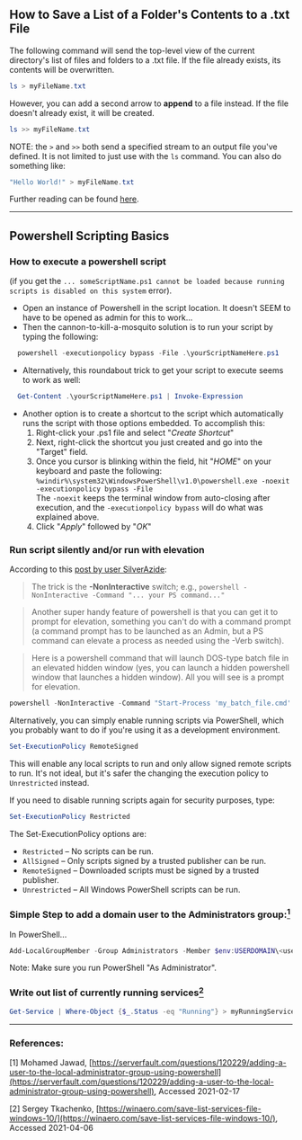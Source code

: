 
## How to Save a List of a Folder's Contents to a .txt File

The following command will send the top-level view of the current directory's list of files and folders to a .txt file. If the file already exists, its contents will be overwritten.

```powershell
ls > myFileName.txt
```

However, you can add a second arrow to **append** to a file instead. If the file doesn't already exist, it will be created. 

```powershell
ls >> myFileName.txt
```

NOTE: the `>` and `>>` both send a specified stream to an output file you've defined. It is not limited to just use with the `ls` command. You can also do something like:

```powershell
"Hello World!" > myFileName.txt
```
Further reading can be found [here](https://docs.microsoft.com/en-us/powershell/module/microsoft.powershell.core/about/about_redirection?view=powershell-7.1).

___
## Powershell Scripting Basics

### How to execute a powershell script 
(if you get the `... someScriptName.ps1 cannot be loaded because running scripts is disabled on this system` error).
- Open an instance of Powershell in the script location. It doesn't SEEM to have to be opened as admin for this to work...
- Then the cannon-to-kill-a-mosquito solution is to run your script by typing the following:

``` powershell
  powershell -executionpolicy bypass -File .\yourScriptNameHere.ps1
```
- Alternatively, this roundabout trick to get your script to execute seems to work as well:

``` powershell
  Get-Content .\yourScriptNameHere.ps1 | Invoke-Expression
```  

- Another option is to create a shortcut to the script which automatically runs the script with those options embedded. To accomplish this:
  1. Right-click your .ps1 file and select "_Create Shortcut_"
  2. Next, right-click the shortcut you just created and go into the "Target" field.
  3. Once you cursor is blinking within the field, hit "_HOME_" on your keyboard and paste the following:
`%windir%\system32\WindowsPowerShell\v1.0\powershell.exe -noexit -executionpolicy bypass -File `<br>
    The `-noexit` keeps the terminal window from auto-closing after execution, and the `-executionpolicy bypass` will do what was explained above.
  4. Click "_Apply_" followed by "_OK_"

### Run script silently and/or run with elevation
According to this [post by user SilverAzide](https://forum.rainmeter.net/viewtopic.php?t=27632):
>The trick is the **-NonInteractive** switch; e.g., `powershell -NonInteractive -Command "... your PS command..."`

>Another super handy feature of powershell is that you can get it to prompt for elevation, something you can't do with a command prompt (a command prompt has to be launched as an Admin, but a PS command can elevate a process as needed using the -Verb switch).

>Here is a powershell command that will launch DOS-type batch file in an elevated hidden window (yes, you can launch a hidden powershell window that launches a hidden window). All you will see is a prompt for elevation.
>
```powershell
powershell -NonInteractive -Command "Start-Process 'my_batch_file.cmd' [color=#FF0000]-Verb runAs[/color] -WindowStyle Hidden"
```

Alternatively, you can simply enable running scripts via PowerShell, which you probably want to do if you're using it as a development environment.
```powershell
Set-ExecutionPolicy RemoteSigned
```

This will enable any local scripts to run and only allow signed remote scripts to run. It's not ideal, but it's safer the changing the execution policy to `Unrestricted` instead. 

If you need to disable running scripts again for security purposes, type:
```powershell
Set-ExecutionPolicy Restricted
```

The Set-ExecutionPolicy options are:
- `Restricted` – No scripts can be run.
- `AllSigned` – Only scripts signed by a trusted publisher can be run.
- `RemoteSigned` – Downloaded scripts must be signed by a trusted publisher.
- `Unrestricted` – All Windows PowerShell scripts can be run.

### Simple Step to add a domain user to the Administrators group:[<sup>1</sup>](#1)

In PowerShell...

```powershell
Add-LocalGroupMember -Group Administrators -Member $env:USERDOMAIN\<username>
```

Note: Make sure you run PowerShell "As Administrator".

### Write out list of currently running services[<sup>2</sup>](#2)

```powershell
Get-Service | Where-Object {$_.Status -eq "Running"} > myRunningServices.txt
```
___
### References:
<a id="1">[1]</a> 
Mohamed Jawad, [https://serverfault.com/questions/120229/adding-a-user-to-the-local-administrator-group-using-powershell](https://serverfault.com/questions/120229/adding-a-user-to-the-local-administrator-group-using-powershell), Accessed 2021-02-17

<a id="2">[2]</a>
Sergey Tkachenko, [https://winaero.com/save-list-services-file-windows-10/](https://winaero.com/save-list-services-file-windows-10/), Accessed 2021-04-06
